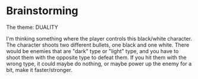 # Brainstorming

The theme: DUALITY

I'm thinking something where the player controls this black/white character. The character shoots two different bullets, one black and one white. There would be enemies that are "dark" type or "light" type, and you have to shoot them with the opposite type to defeat them. If you hit them with the wrong type, it could maybe do nothing, or maybe power up the enemy for a bit, make it faster/stronger.